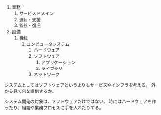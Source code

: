 1. 業務
   1. サービスドメイン
   2. 運用・支援
   3. 監視・復旧
2. 設備
   1. 機械
      1. コンピュータシステム
         1. ハードウェア
         2. ソフトウェア
            1. アプリケーション
            2. ライブラリ
         3. ネットワーク

システムとしてはソフトウェアというよりもサービスやインフラを考える。
外から見て何を提供するか。

システム開発の対象は、ソフトウェアだけではない。
時にはハードウェアを作ったり、組織や業務プロセスに手を入れたりする。
